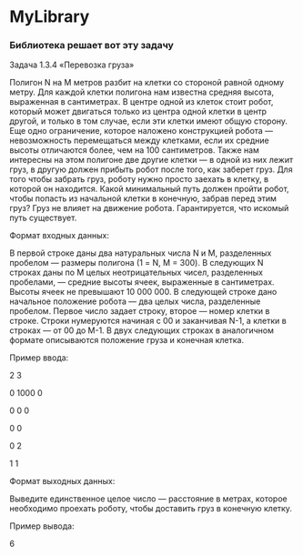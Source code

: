 # MyLibrary
### Библиотека решает вот эту задачу

Задача 1.3.4 «Перевозка груза»

Полигон N на M метров разбит на клетки со стороной равной одному метру. Для каждой клетки полигона нам известна средняя высота, выраженная в сантиметрах. В центре одной из клеток стоит робот, который может двигаться только из центра одной клетки в центр другой, и только в том случае, если эти клетки имеют общую сторону. Еще одно ограничение, которое наложено конструкцией робота — невозможность перемещаться между клетками, если их средние высоты отличаются более, чем на 100 сантиметров.
Также нам интересны на этом полигоне две другие клетки — в одной из них лежит груз, в другую должен прибыть робот после того, как заберет груз. Для того чтобы забрать груз, роботу нужно просто заехать в клетку, в которой он находится.
Какой минимальный путь должен пройти робот, чтобы попасть из начальной клетки в конечную, забрав перед этим груз? Груз не влияет на движение робота. Гарантируется, что искомый путь существует.

Формат входных данных:

В первой строке даны два натуральных числа N и M, разделенных пробелом — размеры полигона (1 = N, M = 300). В следующих N строках даны по M целых неотрицательных чисел, разделенных пробелами, — средние высоты ячеек, выраженные в сантиметрах. Высоты ячеек не превышают 10 000 000.
В следующей строке дано начальное положение робота — два целых числа, разделенные пробелом. Первое число задает строку, второе — номер клетки в строке. Строки нумеруются начиная с 00 и заканчивая N-1, а клетки в строках — от 00 до M-1. В двух следующих строках в аналогичном формате описываются положение груза и конечная клетка.


Пример ввода:

2 3

0 1000 0

0 0 0

0 0

0 2

1 1


Формат выходных данных:

Выведите единственное целое число — расстояние в метрах, которое необходимо проехать роботу, чтобы доставить груз в конечную клетку.

Пример вывода:

6
